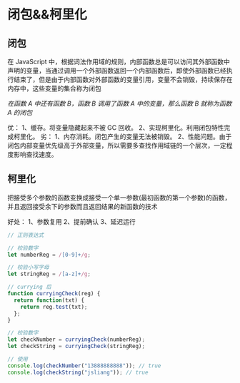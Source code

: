 # 闭包&&柯里化

## 闭包

在 JavaScript 中，根据词法作用域的规则，内部函数总是可以访问其外部函数中声明的变量，当通过调用一个外部函数返回一个内部函数后，即使外部函数已经执行结束了，但是由于内部函数对外部函数的变量引用，变量不会销毁，持续保存在内存中，这些变量的集合称为闭包

_*在函数 A 中还有函数 B，函数 B 调用了函数 A 中的变量，那么函数 B 就称为函数 A 的闭包*_

优：
1、缓存。将变量隐藏起来不被 GC 回收。
2、实现柯里化。利用闭包特性完成柯里化。
劣：
1、内存消耗。闭包产生的变量无法被销毁。
2、性能问题。由于闭包内部变量优先级高于外部变量，所以需要多查找作用域链的一个层次，一定程度影响查找速度。

## 柯里化

把接受多个参数的函数变换成接受一个单一参数(最初函数的第一个参数)的函数，并且返回接受余下的参数而且返回结果的新函数的技术

好处：
1、参数复用
2、提前确认
3、延迟运行

```js
// 正则表达式

// 校验数字
let numberReg = /[0-9]+/g;

// 校验小写字母
let stringReg = /[a-z]+/g;

// currying 后
function curryingCheck(reg) {
  return function(txt) {
    return reg.test(txt);
  };
}

// 校验数字
let checkNumber = curryingCheck(numberReg);
let checkString = curryingCheck(stringReg);

// 使用
console.log(checkNumber("13888888888")); // true
console.log(checkString("jsliang")); // true
```
